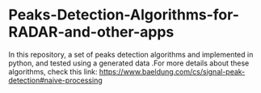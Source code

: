 # Peaks-Detection-Algorithms-for-RADAR-and-other-apps
In this repository, a set of peaks detection algorithms and implemented in python, and tested using a generated data .For more details about these algorithms, check this link: https://www.baeldung.com/cs/signal-peak-detection#naive-processing
